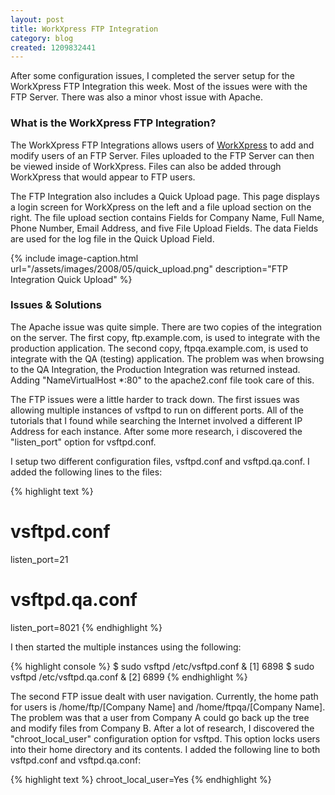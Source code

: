 ```yaml
---
layout: post
title: WorkXpress FTP Integration
category: blog
created: 1209832441
---
```

After some configuration issues, I completed the server setup for the WorkXpress
FTP Integration this week. Most of the issues were with the FTP Server. There
was also a minor vhost issue with Apache.

### What is the WorkXpress FTP Integration?
The WorkXpress FTP Integrations allows users of
[WorkXpress](http://www.workxpress.com) to add and modify users of an FTP
Server. Files uploaded to the FTP Server can then be viewed inside of
WorkXpress. Files can also be added through WorkXpress that would appear to FTP
users.

The FTP Integration also includes a Quick Upload page. This page displays a
login screen for WorkXpress on the left and a file upload section on the right.
The file upload section contains Fields for Company Name, Full Name, Phone
Number, Email Address, and five File Upload Fields. The data Fields are used for
the log file in the Quick Upload Field.

{% include image-caption.html url="/assets/images/2008/05/quick_upload.png" description="FTP Integration Quick Upload" %}

### Issues & Solutions
The Apache issue was quite simple. There are two copies of the integration on
the server. The first copy, ftp.example.com, is used to integrate with the
production application. The second copy, ftpqa.example.com, is used to integrate
with the QA (testing) application. The problem was when browsing to the QA
Integration, the Production Integration was returned instead. Adding
"NameVirtualHost *:80" to the apache2.conf file took care of this.

The FTP issues were a little harder to track down. The first issues was allowing
multiple instances of vsftpd to run on different ports. All of the tutorials
that I found while searching the Internet involved a different IP Address for
each instance. After some more research, i discovered the "listen_port" option
for vsftpd.conf.

I setup two different configuration files, vsftpd.conf and vsftpd.qa.conf. I
added the following lines to the files:

{% highlight text %}
# vsftpd.conf
listen_port=21

# vsftpd.qa.conf
listen_port=8021
{% endhighlight %}

I then started the multiple instances using the following:

{% highlight console %}
$ sudo vsftpd /etc/vsftpd.conf &
[1] 6898
$ sudo vsftpd /etc/vsftpd.qa.conf &
[2] 6899
{% endhighlight %}

The second FTP issue dealt with user navigation. Currently, the home path for
users is /home/ftp/[Company Name] and /home/ftpqa/[Company Name]. The problem
was that a user from Company A could go back up the tree and modify files from
Company B. After a lot of research, I discovered the "chroot_local_user"
configuration option for vsftpd. This option locks users into their home
directory and its contents. I added the following line to both vsftpd.conf and
vsftpd.qa.conf:

{% highlight text %}
chroot_local_user=Yes
{% endhighlight %}
